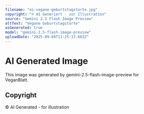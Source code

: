 ```yaml
---
filename: "ai-vegane-geburtstagstorte.jpg"
copyright: "© AI Generiert - zur Illustration"
source: "Gemini 2.5 Flash Image Preview"
altText: "Vegane Geburtstagstorte"
aiGenerated: true
model: "gemini-2.5-flash-image-preview"
uploadDate: "2025-09-04T11:25:17.663Z"
---
```


# AI Generated Image

This image was generated by gemini-2.5-flash-image-preview for VeganBlatt.

## Copyright
© AI Generated - for illustration
